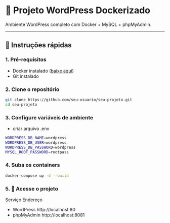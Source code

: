# 🐳 Projeto WordPress Dockerizado

Ambiente WordPress completo com Docker + MySQL + phpMyAdmin.

---

## 🚀 Instruções rápidas

### 1. Pré-requisitos

- Docker instalado ([baixe aqui](https://www.docker.com/products/docker-desktop))
- Git instalado

### 2. Clone o repositório

```bash
git clone https://github.com/seu-usuario/seu-projeto.git
cd seu-projeto
````
### 3. Configure variáveis de ambiente

- criar arquivo .env
``` bash
WORDPRESS_DB_NAME=wordpress
WORDPRESS_DB_USER=wordpress
WORDPRESS_DB_PASSWORD=wordpress
MYSQL_ROOT_PASSWORD=rootpass
```

### 4. Suba os containers
```bash
docker-compose up -d --build
```

### 5. 🔎 Acesse o projeto
Serviço	Endereço
- WordPress	http://localhost:80
- phpMyAdmin	http://localhost:8081

